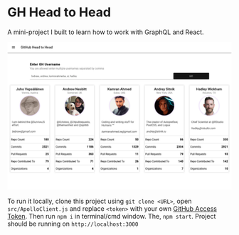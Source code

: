 # GH Head to Head

A mini-project I built to learn how to work with GraphQL and React. 

![](/screenshot.png)

To run it locally, clone this project using `git clone <URL>`, open `src/ApolloClient.js` and replace `<token>` with your own [GitHub Access Token](https://github.com/settings/tokens). Then run `npm i` in terminal/cmd window. The, `npm start`. Project should be running on `http://localhost:3000`